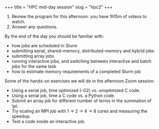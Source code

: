 +++
title = "HPC mid-day session"
slug = "hpc2"
+++

<!-- In this session, I will cover the program for today, answer any questions -->
<!-- and share the afternoon exercises. -->

1. Review the program for this afternoon: you have 1h15m of videos to watch.
1. Answer any questions.

By the end of the day you should be familiar with:

- how jobs are scheduled in Slurm
- submitting serial, shared-memory, distributed-memory and hybrid jobs
- submitting array jobs
- running interactive jobs, and switching between interactive and batch jobs for the same task
- how to estimate memory requirements of a completed Slurm job

Some of the hands-on exercises we will do in the afternoon Zoom session:

- Using a serial job, time optimized (-O2) vs. unoptimized C code.
- Using a serial job, time a C code vs. a Python code.
- Submit an array job for different number of terms in the summation of \pi.
- Try scaling an MPI job with 1 -> 2 -> 4 -> 8 cores and measuring the speedup.
- Test a code inside an interactive job.

<!-- - Edit a remote file in nano or vi or emacs. -->
<!-- - Try to understand what the default GNU compiler module does: run `module show` on it, print `PATH` -->
<!--   variable, locate the GNU C compiler. -->
<!-- - Check if your favourite research software is installed on the cluster. -->
<!-- - Write a makefile from scratch. -->
<!-- - Try left+right or upper+lower split panes in tmux on the cluster. -->
